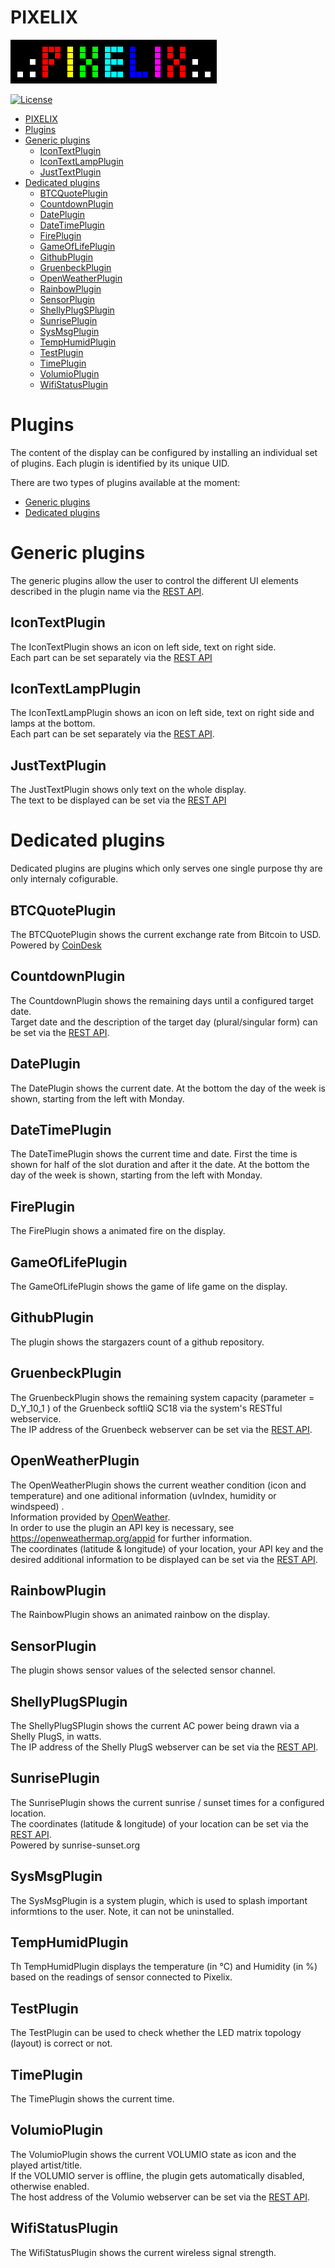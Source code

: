 # PIXELIX
![PIXELIX](./images/LogoBlack.png)

[![License](https://img.shields.io/badge/license-MIT-blue.svg)](http://choosealicense.com/licenses/mit/)

- [PIXELIX](#pixelix)
- [Plugins](#plugins)
- [Generic plugins](#generic-plugins)
  - [IconTextPlugin](#icontextplugin)
  - [IconTextLampPlugin](#icontextlampplugin)
  - [JustTextPlugin](#justtextplugin)
- [Dedicated plugins](#dedicated-plugins)
  - [BTCQuotePlugin](#btcquoteplugin)
  - [CountdownPlugin](#countdownplugin)
  - [DatePlugin](#dateplugin)
  - [DateTimePlugin](#datetimeplugin)
  - [FirePlugin](#fireplugin)
  - [GameOfLifePlugin](#gameoflifeplugin)
  - [GithubPlugin](#githubplugin)
  - [GruenbeckPlugin](#gruenbeckplugin)
  - [OpenWeatherPlugin](#openweatherplugin)
  - [RainbowPlugin](#rainbowplugin)
  - [SensorPlugin](#sensorplugin)
  - [ShellyPlugSPlugin](#shellyplugsplugin)
  - [SunrisePlugin](#sunriseplugin)
  - [SysMsgPlugin](#sysmsgplugin)
  - [TempHumidPlugin](#temphumidplugin)
  - [TestPlugin](#testplugin)
  - [TimePlugin](#timeplugin)
  - [VolumioPlugin](#volumioplugin)
  - [WifiStatusPlugin](#wifistatusplugin)

# Plugins
The content of the display can be configured by installing an individual set of plugins.
Each plugin is identified by its unique UID.

There are two types of plugins available at the moment:
* [Generic plugins](#Generic-plugins)
* [Dedicated plugins](#Dedicated-plugins)

# Generic plugins
The generic plugins allow the user to control the different UI elements described in the plugin name via the [REST API](https://app.swaggerhub.com/apis/BlueAndi/Pixelix).

## IconTextPlugin
The IconTextPlugin shows an icon on left side, text on right side.\
Each part can be set separately via the [REST API](https://app.swaggerhub.com/apis/BlueAndi/Pixelix/1.1.0#/IconTextPlugin)

## IconTextLampPlugin
The IconTextLampPlugin shows an icon on left side, text on right side and lamps at the bottom.\
Each part can be set separately via the [REST API](https://app.swaggerhub.com/apis/BlueAndi/Pixelix/1.1.0#/IconTextLampPlugin).

## JustTextPlugin
The JustTextPlugin shows only text on the whole display.\
The text to be displayed can be set via the [REST API](https://app.swaggerhub.com/apis/BlueAndi/Pixelix/1.1.0#/JustTextPlugin)

# Dedicated plugins
Dedicated plugins are plugins which only serves one single purpose thy are only internaly cofigurable.

## BTCQuotePlugin
The BTCQuotePlugin shows the current exchange rate from Bitcoin to USD.\
Powered by [CoinDesk](https://www.coindesk.com/price/bitcoin)
 
## CountdownPlugin
The CountdownPlugin shows the remaining days until a configured target date.\
Target date and the description of the target day (plural/singular form) can be set via the [REST API](https://app.swaggerhub.com/apis/BlueAndi/Pixelix/1.1.0#/CountdownPlugin).

## DatePlugin
The DatePlugin shows the current date. At the bottom the day of the week is shown, starting from the left with Monday.

## DateTimePlugin
The DateTimePlugin shows the current time and date. First the time is shown for half of the slot duration and after it the date. At the bottom the day of the week is shown, starting from the left with Monday.

## FirePlugin
The FirePlugin shows a animated fire on the display.

## GameOfLifePlugin
The GameOfLifePlugin shows the game of life game on the display.

## GithubPlugin
The plugin shows the stargazers count of a github repository.

## GruenbeckPlugin
The GruenbeckPlugin shows the remaining system capacity (parameter = D_Y_10_1 ) of the Gruenbeck softliQ SC18 via the system's RESTful webservice.\
The IP address of the Gruenbeck webserver can be set via the [REST API](https://app.swaggerhub.com/apis/BlueAndi/Pixelix/1.1.0#/GruenbeckPlugin).

## OpenWeatherPlugin
The OpenWeatherPlugin shows the current weather condition (icon and temperature) and one aditional information (uvIndex, humidity or windspeed) .\
Information provided by [OpenWeather](https://openweathermap.org/).\
In order to use the plugin an API key is necessary, see https://openweathermap.org/appid for further information.\
The coordinates (latitude & longitude) of your location, your API key and the desired additional information to be displayed can be set via the [REST API](https://app.swaggerhub.com/apis/BlueAndi/Pixelix/1.1.0#/OpenWeatherPlugin).

## RainbowPlugin
The RainbowPlugin shows an animated rainbow on the display.

## SensorPlugin
The plugin shows sensor values of the selected sensor channel.

## ShellyPlugSPlugin
The ShellyPlugSPlugin shows the current AC power being drawn via a Shelly PlugS, in watts.\
The IP address of the Shelly PlugS webserver can be set via the [REST API](https://app.swaggerhub.com/apis/BlueAndi/Pixelix/1.1.0#/ShellyPlugSPlugin).

## SunrisePlugin
The SunrisePlugin shows the current sunrise / sunset times for a configured location.\
The coordinates (latitude & longitude) of your location can be set via the [REST API](REST.md#endpoint-base-uridisplayuidplugin-uidlocation).\
Powered by sunrise-sunset.org

## SysMsgPlugin
The SysMsgPlugin is a system plugin, which is used to splash important informtions to the user. Note, it can not be uninstalled.

## TempHumidPlugin
Th TempHumidPlugin displays the temperature (in °C) and Humidity (in %) based on the readings of sensor connected to Pixelix.

## TestPlugin
The TestPlugin can be used to check whether the LED matrix topology (layout) is correct or not.

## TimePlugin
The TimePlugin shows the current time.

## VolumioPlugin
The VolumioPlugin shows the current VOLUMIO state as icon and the played artist/title.\
If the VOLUMIO server is offline, the plugin gets automatically disabled, otherwise enabled.\
The host address of the Volumio webserver can be set via the [REST API](https://app.swaggerhub.com/apis/BlueAndi/Pixelix/1.1.0#/VolumioPlugin).

## WifiStatusPlugin
The WifiStatusPlugin shows the current wireless signal strength.
